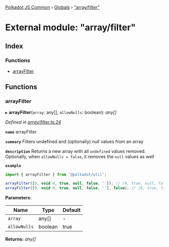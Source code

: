 [Polkadot JS Common](../README.md) › [Globals](../globals.md) › ["array/filter"](_array_filter_.md)

# External module: "array/filter"

## Index

### Functions

* [arrayFilter](_array_filter_.md#arrayfilter)

## Functions

###  arrayFilter

▸ **arrayFilter**(`array`: any[], `allowNulls`: boolean): *any[]*

*Defined in [array/filter.ts:24](https://github.com/polkadot-js/common/blob/f86fcc60/packages/util/src/array/filter.ts#L24)*

**`name`** arrayFilter

**`summary`** Filters undefined and (optionally) null values from an array

**`description`** 
Returns a new array with all `undefined` values removed. Optionally, when `allowNulls = false`, it removes the `null` values as well

**`example`** 
<BR>

```javascript
import { arrayFilter } from '@polkadot/util';

arrayFilter([0, void 0, true, null, false, '']); // [0, true, null, false, '']
arrayFilter([0, void 0, true, null, false, ''], false); // [0, true, false, '']
```

**Parameters:**

Name | Type | Default |
------ | ------ | ------ |
`array` | any[] | - |
`allowNulls` | boolean | true |

**Returns:** *any[]*
